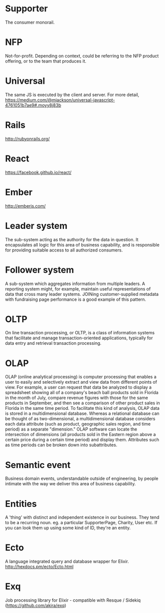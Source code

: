 # Supporter
The consumer monorail.

# NFP
Not-for-profit. Depending on context, could be referring to the NFP product offering, or to the team that produces it.

# Universal
The same JS is executed by the client and server. For more detail, https://medium.com/@mjackson/universal-javascript-4761051b7ae9#.moyy8j83b

# Rails
http://rubyonrails.org/

# React
https://facebook.github.io/react/

# Ember
http://emberjs.com/

# Leader system
The sub-system acting as the authority for the data in question. It encapsulates all logic for this area of business capability, and is responsible for providing suitable access to all authorized consumers.

# Follower system
A sub-system which aggregates information from multiple leaders. A reporting system might, for example, maintain useful representations of data that cross many leader systems. JOINing customer-supplied metadata with fundraising page performance is a good example of this pattern.

# OLTP
On line transaction processing, or OLTP, is a class of information systems that facilitate and manage transaction-oriented applications, typically for data entry and retrieval transaction processing.

# OLAP
OLAP (online analytical processing) is computer processing that enables a user to easily and selectively extract and view data from different points of view. For example, a user can request that data be analyzed to display a spreadsheet showing all of a company's beach ball products sold in Florida in the month of July, compare revenue figures with those for the same products in September, and then see a comparison of other product sales in Florida in the same time period. To facilitate this kind of analysis, OLAP data is stored in a multidimensional database. Whereas a relational database can be thought of as two-dimensional, a multidimensional database considers each data attribute (such as product, geographic sales region, and time period) as a separate "dimension." OLAP software can locate the intersection of dimensions (all products sold in the Eastern region above a certain price during a certain time period) and display them. Attributes such as time periods can be broken down into subattributes.

# Semantic event
Business domain events, understandable outside of engineering, by people intimate with the way we deliver this area of business capability.

# Entities
A 'thing' with distinct and independent existence in our business. They tend to be a recurring noun. eg. a particular SupporterPage, Charity, User etc. If you can look them up using some kind of ID, they're an entity.

# Ecto
A language integrated query and database wrapper for Elixir. http://hexdocs.pm/ecto/Ecto.html

# Exq
Job processing library for Elixir - compatible with Resque / Sidekiq (https://github.com/akira/exq)
